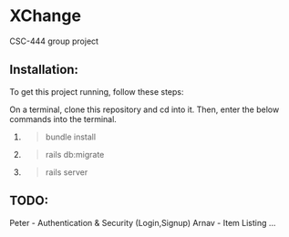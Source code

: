 # XChange

CSC-444 group project

## Installation:
To get this project running, follow these steps: 

 On a terminal, clone this repository and cd into it. Then, enter the below commands into the terminal. 
1. >bundle install 
2. >rails db:migrate
3. >rails server 


## TODO:
Peter - Authentication & Security (Login,Signup) 
Arnav - Item Listing
...
